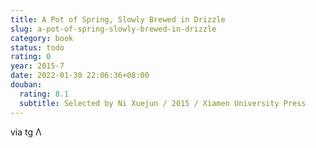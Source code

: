 ```yaml
---
title: A Pot of Spring, Slowly Brewed in Drizzle
slug: a-pot-of-spring-slowly-brewed-in-drizzle
category: book
status: todo
rating: 0
year: 2015-7
date: 2022-01-30 22:06:36+08:00
douban:
  rating: 8.1
  subtitle: Selected by Ni Xuejun / 2015 / Xiamen University Press
---
```


via tg Λ
